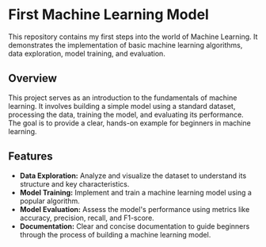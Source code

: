 # First Machine Learning Model

This repository contains my first steps into the world of Machine Learning. It demonstrates the implementation of basic machine learning algorithms, data exploration, model training, and evaluation.

## Overview

This project serves as an introduction to the fundamentals of machine learning. It involves building a simple model using a standard dataset, processing the data, training the model, and evaluating its performance. The goal is to provide a clear, hands-on example for beginners in machine learning.

## Features

- **Data Exploration:** Analyze and visualize the dataset to understand its structure and key characteristics.
- **Model Training:** Implement and train a machine learning model using a popular algorithm.
- **Model Evaluation:** Assess the model's performance using metrics like accuracy, precision, recall, and F1-score.
- **Documentation:** Clear and concise documentation to guide beginners through the process of building a machine learning model.



